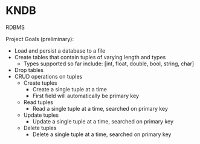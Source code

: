# KNDB
RDBMS

Project Goals (preliminary):
- Load and persist a database to a file
- Create tables that contain tuples of varying length and types
  - Types supported so far include: [int, float, double, bool, string, char]
- Drop tables 
- CRUD operations on tuples
  - Create tuples
    - Create a single tuple at a time
    - First field will automatically be primary key
  - Read tuples
    - Read a single tuple at a time, searched on primary key
  - Update tuples
    - Update a single tuple at a time, searched on primary key
  - Delete tuples
    - Delete a single tuple at a time, searched on primary key